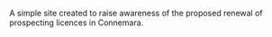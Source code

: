 
A simple site created to raise awareness of the proposed renewal of prospecting licences in Connemara. 
